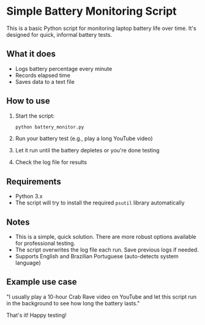 # Simple Battery Monitoring Script

This is a basic Python script for monitoring laptop battery life over time. It's designed for quick, informal battery tests.

## What it does

- Logs battery percentage every minute
- Records elapsed time
- Saves data to a text file

## How to use

1. Start the script:

   ```bash
   python battery_monitor.py
   ```

2. Run your battery test (e.g., play a long YouTube video)
3. Let it run until the battery depletes or you're done testing
4. Check the log file for results

## Requirements

- Python 3.x
- The script will try to install the required `psutil` library automatically

## Notes

- This is a simple, quick solution. There are more robust options available for professional testing.
- The script overwrites the log file each run. Save previous logs if needed.
- Supports English and Brazilian Portuguese (auto-detects system language)

## Example use case

"I usually play a 10-hour Crab Rave video on YouTube and let this script run in the background to see how long the battery lasts."

That's it! Happy testing!
